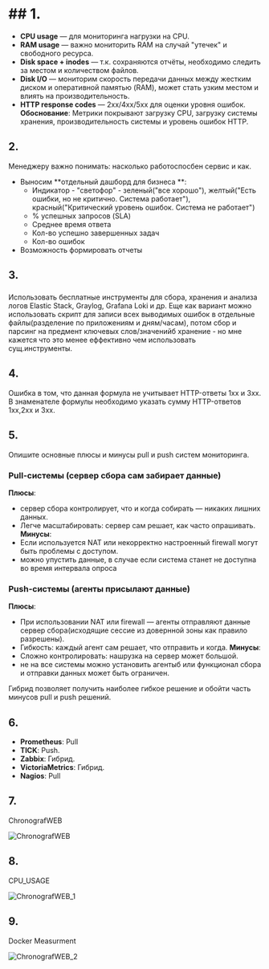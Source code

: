# ## 1. 
- **CPU usage** — для мониторинга нагрузки на CPU.
- **RAM usage** — важно мониторить RAM на случай "утечек" и свободного ресурса.
- **Disk space + inodes** — т.к. сохраняются отчёты, необходимо следить за местом и количеством файлов.
- **Disk I/O** — мониторим скорость передачи данных между жестким диском и оперативной памятью (RAM), может стать узким местом и влиять на производительность.
- **HTTP response codes** — 2xx/4xx/5xx для оценки уровня ошибок.
**Обоснование**: Метрики покрывают загрузку CPU, загрузку системы хранения, производительность системы и уровень ошибок HTTP.

## 2.
Менеджеру важно понимать: насколько работоспосбен сервис и как.

- Выносим **отдельный дашборд для бизнеса **:
  - Индикатор - "светофор" - зеленый("все хорошо"), желтый("Есть ошибки, но не критично. Система работает"), красный("Критический уровень ошибок. Система не работает") 
  - % успешных запросов (SLA)
  - Среднее время ответа
  - Кол-во успешно завершенных задач 
  - Кол-во ошибок
- Возможность формировать отчеты

## 3.
### 

Использовать бесплатные инструменты для сбора, хранения и анализа логов Elastic Stack, Graylog, Grafana Loki и др.
Еще как вариант можно использовать скрипт для записи всех выводимых ошибок в отдельные файлы(разделение по приложениям и дням/часам), потом сбор и парсинг на предмент ключевых слов/значенийб хранение - но мне кажется что это менее еффективно чем использовать сущ.инструменты.   

## 4.
Ошибка в том, что данная формула не учитывает HTTP-ответы 1хх и 3хх. В знаменателе формулы необходимо указать сумму HTTP-ответов 1хх,2хх и 3хх.


## 5.

Опишите основные плюсы и минусы pull и push систем мониторинга.
### Pull-системы (сервер сбора сам забирает данные)
**Плюсы**:
- сервер сбора контролирует, что и когда собирать — никаких лишних данных.
- Легче масштабировать: сервер сам решает, как часто опрашивать.
**Минусы**:
- Если используется NAT или некорректно настроенный firewall могут быть проблемы с доступом.
- можно упустить данные, в случае если система станет не доступна во время интервала опроса

### Push-системы (агенты присылают данные)
**Плюсы**:
- При использовании NAT или firewall — агенты отправляют данные сервер сбора(исходящие сессие из довернной зоны как правило разрешены).
- Гибкость: каждый агент сам решает, что отправить и когда.
**Минусы**:
- Сложно контролировать:  нашрузка на сервер может большой.
- не на все системы можно установить агентыб или функционал сбора и отправки данных может быть ограничен.

Гибрид позволяет получить наиболее гибкое решение и обойти часть минусов pull и push решений.

## 6.
- **Prometheus**: Pull
- **TICK**: Push.
- **Zabbix**: Гибрид.
- **VictoriaMetrics**: Гибрид.
- **Nagios**: Pull

## 7.
ChronografWEB

![ChronografWEB]()

## 8.
CPU_USAGE

![ChronografWEB_1]()

## 9.
Docker Measurment

![ChronografWEB_2]()
